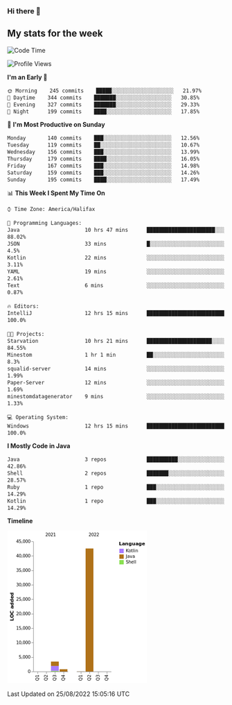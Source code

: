### Hi there 👋

## My stats for the week
<!--START_SECTION:waka-->
![Code Time](http://img.shields.io/badge/Code%20Time-390%20hrs%2055%20mins-blue)

![Profile Views](http://img.shields.io/badge/Profile%20Views-0-blue)

**I'm an Early 🐤** 

```text
🌞 Morning    245 commits    █████░░░░░░░░░░░░░░░░░░░░   21.97% 
🌆 Daytime    344 commits    ███████░░░░░░░░░░░░░░░░░░   30.85% 
🌃 Evening    327 commits    ███████░░░░░░░░░░░░░░░░░░   29.33% 
🌙 Night      199 commits    ████░░░░░░░░░░░░░░░░░░░░░   17.85%

```
📅 **I'm Most Productive on Sunday** 

```text
Monday       140 commits    ███░░░░░░░░░░░░░░░░░░░░░░   12.56% 
Tuesday      119 commits    ██░░░░░░░░░░░░░░░░░░░░░░░   10.67% 
Wednesday    156 commits    ███░░░░░░░░░░░░░░░░░░░░░░   13.99% 
Thursday     179 commits    ████░░░░░░░░░░░░░░░░░░░░░   16.05% 
Friday       167 commits    ███░░░░░░░░░░░░░░░░░░░░░░   14.98% 
Saturday     159 commits    ███░░░░░░░░░░░░░░░░░░░░░░   14.26% 
Sunday       195 commits    ████░░░░░░░░░░░░░░░░░░░░░   17.49%

```


📊 **This Week I Spent My Time On** 

```text
⌚︎ Time Zone: America/Halifax

💬 Programming Languages: 
Java                     10 hrs 47 mins      ██████████████████████░░░   88.02% 
JSON                     33 mins             █░░░░░░░░░░░░░░░░░░░░░░░░   4.5% 
Kotlin                   22 mins             ░░░░░░░░░░░░░░░░░░░░░░░░░   3.11% 
YAML                     19 mins             ░░░░░░░░░░░░░░░░░░░░░░░░░   2.61% 
Text                     6 mins              ░░░░░░░░░░░░░░░░░░░░░░░░░   0.87%

🔥 Editors: 
IntelliJ                 12 hrs 15 mins      █████████████████████████   100.0%

🐱‍💻 Projects: 
Starvation               10 hrs 21 mins      █████████████████████░░░░   84.55% 
Minestom                 1 hr 1 min          ██░░░░░░░░░░░░░░░░░░░░░░░   8.3% 
squalid-server           14 mins             ░░░░░░░░░░░░░░░░░░░░░░░░░   1.99% 
Paper-Server             12 mins             ░░░░░░░░░░░░░░░░░░░░░░░░░   1.69% 
minestomdatagenerator    9 mins              ░░░░░░░░░░░░░░░░░░░░░░░░░   1.33%

💻 Operating System: 
Windows                  12 hrs 15 mins      █████████████████████████   100.0%

```

**I Mostly Code in Java** 

```text
Java                     3 repos             ██████████░░░░░░░░░░░░░░░   42.86% 
Shell                    2 repos             ███████░░░░░░░░░░░░░░░░░░   28.57% 
Ruby                     1 repo              ███░░░░░░░░░░░░░░░░░░░░░░   14.29% 
Kotlin                   1 repo              ███░░░░░░░░░░░░░░░░░░░░░░   14.29%

```


**Timeline**

![Chart not found](https://raw.githubusercontent.com/lyndseyy/lyndseyy/main/charts/bar_graph.png) 


 Last Updated on 25/08/2022 15:05:16 UTC
<!--END_SECTION:waka-->